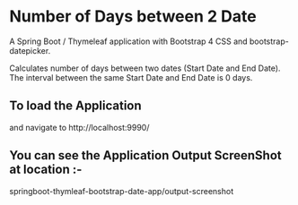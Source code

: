 Number of Days between 2 Date
=============================

A Spring Boot / Thymeleaf application with Bootstrap 4 CSS and bootstrap-datepicker.

Calculates number of days between two dates (Start Date and End Date).
The interval between the same Start Date and End Date is 0 days.

## To load the Application
and navigate to http://localhost:9990/

## You can see the Application Output ScreenShot at location :- 
springboot-thymleaf-bootstrap-date-app/output-screenshot


